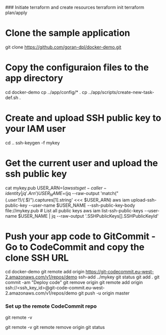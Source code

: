 ### Initiate terraform and create resources
terraform init
terraform plan/apply

# Clone the sample application
git clone https://github.com/goran-dpl/docker-demo.git

# Copy the configuraion files to the app directory
cd docker-demo
cp ../app/config/* .
cp ../app/scripts/create-new-task-def.sh .

# Create and upload SSH public key to your IAM user
cd ..
ssh-keygen -f mykey

# Get the current user and upload the ssh public key
cat mykey.pub
USER_ARN=$(aws sts get-caller-identity | jq '.Arn') 
USER_NAME=$(jq --raw-output 'match("(.*user?)\/(.*$)").captures[1].string' <<< $USER_ARN)
aws iam upload-ssh-public-key --user-name $USER_NAME --ssh-public-key-body file://mykey.pub
# List all public keys
aws iam list-ssh-public-keys --user-name $USER_NAME | jq --raw-output '.SSHPublicKeys[].SSHPublicKeyId'

# Push your app code to GitCommit - Go to CodeCommit and copy the clone SSH URL
cd docker-demo
git remote add origin https://git-codecommit.eu-west-2.amazonaws.com/v1/repos/demo
ssh-add ../mykey
git status
git add .
git commit -am "Deploy code"
git remove origin
git remote add origin ssh://<ssh_key_id>@git-code-commit.eu-west-2.amazonaws.com/v1/repos/demo
git push -u origin master




### Set up the remote CodeCommit repo
git remote -v

git remote -v 
git remote remove origin
git status